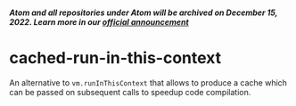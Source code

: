 ##### Atom and all repositories under Atom will be archived on December 15, 2022. Learn more in our [official announcement](https://github.blog/2022-06-08-sunsetting-atom/)
 # cached-run-in-this-context

An alternative to `vm.runInThisContext` that allows to produce a cache which can be passed on subsequent calls to speedup code compilation.
